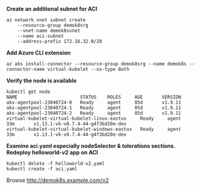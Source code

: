 **Create an additional subnet for ACI**

    az network vnet subnet create
        --resource-group demok8srg
        --vnet-name demok8svnet
        --name aci-subnet
        --address-prefix 172.16.32.0/28

**Add Azure CLI extension**

    az aks install-connector --resource-group demok8srg --name demok8s --connector-name virtual-kubelet --os-type Both

**Verify the node is available**

    kubectl get node
    NAME                       STATUS    ROLES     AGE       VERSION
    aks-agentpool-23040724-0   Ready     agent     85d       v1.9.11
    aks-agentpool-23040724-1   Ready     agent     85d       v1.9.11
    aks-agentpool-23040724-2   Ready     agent     85d       v1.9.11
    virtual-kubelet-virtual-kubelet-linux-eastus     Ready     agent     33m       v1.13.1-vk-v0.7.4-44-g4f3bd20e-dev
    virtual-kubelet-virtual-kubelet-windows-eastus   Ready     agent     33m       v1.13.1-vk-v0.7.4-44-g4f3bd20e-dev

**Examine aci.yaml especially nodeSelector & tolerations sections. Redeploy helloworld-v2 app on ACI**

    kubectl delete -f helloworld-v2.yaml
    kubectl create -f aci.yaml
Browse
    http://demok8s.example.com/v2
